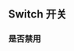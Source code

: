 <div class="demo-header">
<p class="overviewicon">
  <span class="wapi-ui-switch"/>
</p>

## Switch 开关

<mobile-uxlink widget-name="Switch"></mobile-uxlink>

</div>

### 是否禁用

<mobile-view link="switch/disabled"></mobile-view>

<br>

